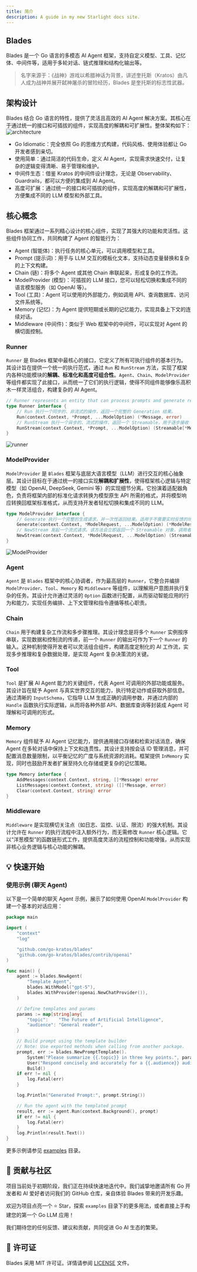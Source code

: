 ```yaml
---
title: 简介
description: A guide in my new Starlight docs site.
---
```

## Blades
Blades 是一个 Go 语言的多模态 AI Agent 框架，支持自定义模型、工具、记忆体、中间件等，适用于多轮对话、链式推理和结构化输出等。
> 名字来源于：《战神》游戏以希腊神话为背景，讲述奎托斯（Kratos）由凡人成为战神并展开弑神屠杀的冒险经历，Blades 是奎托斯的标志性武器。

## 架构设计
Blades 结合 Go 语言的特性，提供了灵活且高效的 AI Agent 解决方案。其核心在于通过统一的接口和可插拔的组件，实现高度的解耦和可扩展性。整体架构如下：
![architecture](../../../../../assets/images/architecture.png)

- Go Idiomatic：完全依照 Go 的思维方式构建，代码风格、使用体验都让 Go 开发者感到亲切。
- 使用简单：通过简洁的代码生命，定义 AI Agent，实现需求快速交付，让复杂的逻辑变得清晰、易于管理和维护。
- 中间件生态：借鉴 Kratos 的中间件设计理念，无论是 Observability、Guardrails，都可以方便的集成到 AI Agent。
- 高度可扩展：通过统一的接口和可插拔的组件，实现高度的解耦和可扩展性，方便集成不同的 LLM 模型和外部工具。

## 核心概念
Blades 框架通过一系列精心设计的核心组件，实现了其强大的功能和灵活性。这些组件协同工作，共同构建了 Agent 的智能行为：

* Agent (智能体)：执行任务的核心单元，可以调用模型和工具。
* Prompt (提示词)：用于与 LLM 交互的模板化文本，支持动态变量替换和复杂的上下文构建。
* Chain (链)：将多个 Agent 或其他 Chain 串联起来，形成复杂的工作流。
* ModelProvider (模型)：可插拔的 LLM 接口，您可以轻松切换和集成不同的语言模型服务（如 OpenAI 等）。
* Tool (工具)：Agent 可以使用的外部能力，例如调用 API、查询数据库、访问文件系统等。
* Memory (记忆)：为 Agent 提供短期或长期的记忆能力，实现具备上下文的连续对话。
* Middleware (中间件)：类似于 Web 框架中的中间件，可以实现对 Agent 的横切面控制。

### Runner
`Runner` 是 Blades 框架中最核心的接口，它定义了所有可执行组件的基本行为。其设计旨在提供一个统一的执行范式，通过 `Run` 和 `RunStream` 方法，实现了框架内各种功能模块的**解耦、标准化和高度可组合性**。`Agent`、`Chain`、`ModelProvider` 等组件都实现了此接口，从而统一了它们的执行逻辑，使得不同组件能够像乐高积木一样灵活组合，构建复杂的 AI Agent。

```go
// Runner represents an entity that can process prompts and generate responses.
type Runner interface {
    // Run 执行一个同步的、非流式的操作，返回一个完整的 Generation 结果。
    Run(context.Context, *Prompt, ...ModelOption) (*Message, error)
	// RunStream 执行一个异步的、流式的操作，返回一个 Streamable，用于逐步接收 Generation 结果。
    RunStream(context.Context, *Prompt, ...ModelOption) (Streamable[*Message], error)
}
```
![runner](../../../../../assets/images/runner.png)


### ModelProvider
`ModelProvider` 是 `Blades` 框架与底层大语言模型（LLM）进行交互的核心抽象层。其设计目标在于通过统一的接口实现**解耦和扩展性**，使得框架核心逻辑与特定模型（如 OpenAI, DeepSeek, Gemini 等）的实现细节分离。它扮演着适配器角色，负责将框架内部的标准化请求转换为模型原生 API 所需的格式，并将模型响应转换回框架标准格式，从而支持开发者轻松切换和集成不同的 LLM。

```go
type ModelProvider interface {
    // Generate 执行一个完整的生成请求，并一次性返回结果。适用于不需要实时反馈的场景。
    Generate(context.Context, *ModelRequest, ...ModelOption) (*ModelResponse, error)
    // NewStream 发起一个流式请求。该方法会立即返回一个 Streamable 对象，调用者可以通过这个对象逐步接收模型生成的内容，适用于构建实时的、打字机效果的对话应用。
    NewStream(context.Context, *ModelRequest, ...ModelOption) (Streamable[*ModelResponse], error)
}
```
![ModelProvider](../../../../../assets/images/model.png)

### Agent
`Agent` 是 `Blades` 框架中的核心协调者，作为最高层的 `Runner`，它整合并编排 `ModelProvider`、`Tool`、`Memory` 和 `Middleware` 等组件，以理解用户意图并执行复杂的任务。其设计允许通过灵活的 `Option` 函数进行配置，从而驱动智能应用的行为和能力，实现任务编排、上下文管理和指令遵循等核心职责。

### Chain
`Chain` 用于构建复杂工作流和多步骤推理。其设计理念是将多个 `Runner` 实例按序串联，实现数据和控制流的传递，前一个 `Runner` 的输出可作为下一个 `Runner` 的输入。这种机制使得开发者可以灵活组合组件，构建高度定制化的 AI 工作流，实现多步推理和复杂数据处理，是实现 Agent 复杂决策流的关键。

### Tool
`Tool` 是扩展 AI Agent 能力的关键组件，代表 Agent 可调用的外部功能或服务。其设计旨在赋予 Agent 与真实世界交互的能力，执行特定动作或获取外部信息。通过清晰的 `InputSchema`，它指导 LLM 生成正确的调用参数，并通过内部的 `Handle` 函数执行实际逻辑，从而将各种外部 API、数据库查询等封装成 Agent 可理解和可调用的形式。

### Memory
`Memory` 组件赋予 AI Agent 记忆能力，提供通用接口存储和检索对话消息，确保 Agent 在多轮对话中保持上下文和连贯性。其设计支持按会话 ID 管理消息，并可配置消息数量限制，以平衡记忆的广度与系统资源的消耗。框架提供 `InMemory` 实现，同时也鼓励开发者扩展至持久化存储或更复杂的记忆策略。

```go
type Memory interface {
	AddMessages(context.Context, string, []*Message) error
	ListMessages(context.Context, string) ([]*Message, error)
	Clear(context.Context, string) error
}
```

### Middleware
`Middleware` 是实现横切关注点（如日志、监控、认证、限流）的强大机制。其设计允许在 `Runner` 的执行流程中注入额外行为，而无需修改 `Runner` 核心逻辑。它以“洋葱模型”的函数链形式工作，提供高度灵活的流程控制和功能增强，从而实现非核心业务逻辑与核心功能的解耦。

## 💡 快速开始

### 使用示例 (聊天 Agent)

以下是一个简单的聊天 Agent 示例，展示了如何使用 OpenAI `ModelProvider` 构建一个基本的对话应用：

```go
package main

import (
	"context"
	"log"

	"github.com/go-kratos/blades"
	"github.com/go-kratos/blades/contrib/openai"
)

func main() {
	agent := blades.NewAgent(
		"Template Agent",
		blades.WithModel("gpt-5"),
		blades.WithProvider(openai.NewChatProvider()),
	)

	// Define templates and params
	params := map[string]any{
		"topic":    "The Future of Artificial Intelligence",
		"audience": "General reader",
	}

	// Build prompt using the template builder
	// Note: Use exported methods when calling from another package.
	prompt, err := blades.NewPromptTemplate().
		System("Please summarize {{.topic}} in three key points.", params).
		User("Respond concisely and accurately for a {{.audience}} audience.", params).
		Build()
	if err != nil {
		log.Fatal(err)
	}

	log.Println("Generated Prompt:", prompt.String())

	// Run the agent with the templated prompt
	result, err := agent.Run(context.Background(), prompt)
	if err != nil {
		log.Fatal(err)
	}
	log.Println(result.Text())
}

```
更多示例请参见 [examples](./examples) 目录。

## 🤝 贡献与社区
项目当前处于初期阶段，我们正在持续快速地迭代中。我们诚挚地邀请所有 Go 开发者和 AI 爱好者访问我们的 GitHub 仓库，亲自体验 Blades 带来的开发乐趣。

欢迎为项目点亮一个 ⭐️ Star，探索 `examples` 目录下的更多用法，或者直接上手构建您的第一个 Go LLM 应用！

我们期待您的任何反馈、建议和贡献，共同促进 Go AI 生态的繁荣。


## 📄 许可证

Blades 采用 MIT 许可证。详情请参阅 [LICENSE](LICENSE) 文件。
